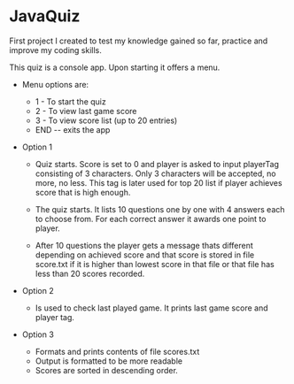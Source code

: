 # JavaQuiz

First project I created to test my knowledge gained so far,
practice and improve my coding skills. 


This quiz is a console app.
Upon starting it offers a menu.

- Menu options are:
    - 1 - To start the quiz
    - 2 - To view last game score
    - 3 - To view score list (up to 20 entries)
    - END -- exits the app
    
    
    
    
- Option 1
    - Quiz starts. Score is set to 0 and player is asked to input playerTag consisting of 3 characters. Only 3 characters will be accepted, no more, no less.
    This tag is later used for top 20 list if player achieves score that is high enough.

    - The quiz starts. It lists 10 questions one by one with 4 answers each to choose from. 
    For each correct answer it awards one point to player.

    - After 10 questions the player gets a message thats different depending on achieved score and that score is stored in file score.txt 
if it is higher than lowest score in that file or that file has less than 20 scores recorded. 

- Option 2
    - Is used to check last played game. It prints last game score and player tag.

- Option 3
    - Formats and prints contents of file scores.txt 
    - Output is formatted to be more readable
    - Scores are sorted in descending order.
